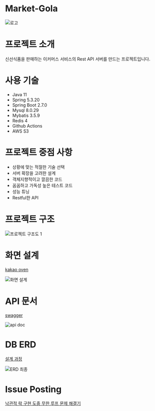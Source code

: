 # Market-Gola
![로고](https://user-images.githubusercontent.com/71138398/197147455-3433a2d1-3379-48ff-a779-c8d5b0df87a8.jpg)

# 프로젝트 소개

신선식품을 판매하는 이커머스 서비스의 Rest API 서버를 만드는 프로젝트입니다. 

# 사용 기술

* Java 11
* Spring 5.3.20
* Spring Boot 2.7.0
* Mysql 8.0.29
* Mybatis 3.5.9
* Redis 4
* Github Actions
* AWS S3

# 프로젝트 중점 사항

- 상황에 맞는 적절한 기술 선택
- 서버 확장을 고려한 설계
- 객체지향적이고 깔끔한 코드
- 꼼꼼하고 가독성 높은 테스트 코드
- 성능 튜닝
- Restful한 API


# 프로젝트 구조
![프로젝트 구조도 1](https://user-images.githubusercontent.com/71138398/197139995-fd5ff6e3-1f9c-44df-866b-cb9290e780da.png)

# 화면 설계

[kakao oven](https://ovenapp.io/view/pDhwkCQw9govPoESRQGitWNOUVO9zyaK/)


![화면 설계](https://user-images.githubusercontent.com/71138398/197139145-ac079914-830d-4cdf-a84c-643fb3238ce4.svg)

# API 문서
[swagger](https://app.swaggerhub.com/apis-docs/sgo8308/market-gola2/1.0.0)

![api doc](https://user-images.githubusercontent.com/71138398/197344447-b93a8eb9-ecac-4f4a-809e-ea99b8bce067.png)
# DB ERD
[설계 과정](https://velog.io/@sontulip/how-to-db-design)


![ERD 최종](https://user-images.githubusercontent.com/71138398/172528406-28439eab-715b-4e8c-88ac-506709659d2f.png)

# Issue Posting
[낙관적 락 구현 도중 무한 루프 문제 해결기](https://velog.io/@sontulip/optimistic-lock-infinite-loop)
